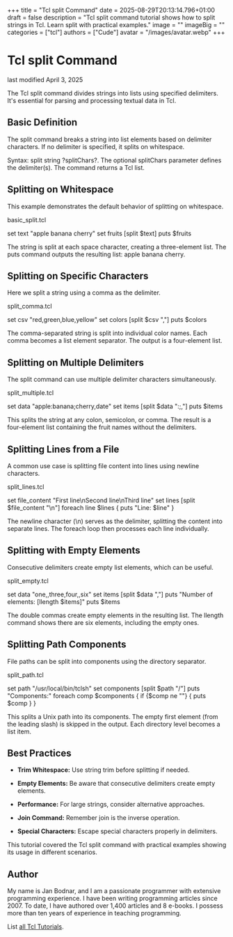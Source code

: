 +++
title = "Tcl split Command"
date = 2025-08-29T20:13:14.796+01:00
draft = false
description = "Tcl split command tutorial shows how to split strings in Tcl. Learn split with practical examples."
image = ""
imageBig = ""
categories = ["tcl"]
authors = ["Cude"]
avatar = "/images/avatar.webp"
+++

# Tcl split Command

last modified April 3, 2025

The Tcl split command divides strings into lists using specified
delimiters. It's essential for parsing and processing textual data in Tcl.

## Basic Definition

The split command breaks a string into list elements based on
delimiter characters. If no delimiter is specified, it splits on whitespace.

Syntax: split string ?splitChars?. The optional splitChars
parameter defines the delimiter(s). The command returns a Tcl list.

## Splitting on Whitespace

This example demonstrates the default behavior of splitting on whitespace.

basic_split.tcl
  

set text "apple banana cherry"
set fruits [split $text]
puts $fruits

The string is split at each space character, creating a three-element list.
The puts command outputs the resulting list: apple banana cherry.

## Splitting on Specific Characters

Here we split a string using a comma as the delimiter.

split_comma.tcl
  

set csv "red,green,blue,yellow"
set colors [split $csv ","]
puts $colors

The comma-separated string is split into individual color names. Each comma
becomes a list element separator. The output is a four-element list.

## Splitting on Multiple Delimiters

The split command can use multiple delimiter characters simultaneously.

split_multiple.tcl
  

set data "apple:banana;cherry,date"
set items [split $data ":;,"]
puts $items

This splits the string at any colon, semicolon, or comma. The result is a
four-element list containing the fruit names without the delimiters.

## Splitting Lines from a File

A common use case is splitting file content into lines using newline characters.

split_lines.tcl
  

set file_content "First line\nSecond line\nThird line"
set lines [split $file_content "\n"]
foreach line $lines {
    puts "Line: $line"
}

The newline character (\n) serves as the delimiter, splitting the content
into separate lines. The foreach loop then processes each line individually.

## Splitting with Empty Elements

Consecutive delimiters create empty list elements, which can be useful.

split_empty.tcl
  

set data "one,,three,four,,six"
set items [split $data ","]
puts "Number of elements: [llength $items]"
puts $items

The double commas create empty elements in the resulting list. The llength
command shows there are six elements, including the empty ones.

## Splitting Path Components

File paths can be split into components using the directory separator.

split_path.tcl
  

set path "/usr/local/bin/tclsh"
set components [split $path "/"]
puts "Components:"
foreach comp $components {
    if {$comp ne ""} {
        puts $comp
    }
}

This splits a Unix path into its components. The empty first element (from the
leading slash) is skipped in the output. Each directory level becomes a list item.

## Best Practices

- **Trim Whitespace:** Use string trim before splitting if needed.

- **Empty Elements:** Be aware that consecutive delimiters create empty elements.

- **Performance:** For large strings, consider alternative approaches.

- **Join Command:** Remember join is the inverse operation.

- **Special Characters:** Escape special characters properly in delimiters.

 

This tutorial covered the Tcl split command with practical
examples showing its usage in different scenarios.

## Author

My name is Jan Bodnar, and I am a passionate programmer with extensive
programming experience. I have been writing programming articles since 2007.
To date, I have authored over 1,400 articles and 8 e-books. I possess more
than ten years of experience in teaching programming.

List [all Tcl Tutorials](/tcl/).